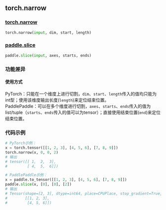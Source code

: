 ## torch.narrow
### [torch.narrow](https://pytorch.org/docs/stable/generated/torch.narrow.html?highlight=narrow#torch.narrow)

```python
torch.narrow(input, dim, start, length)
```

### [paddle.slice](https://www.paddlepaddle.org.cn/documentation/docs/zh/api/paddle/fluid/layers/slice_cn.html#slice)

```python
paddle.slice(input, axes, starts, ends)
```

### 功能差异
#### 使用方式
PyTorch：只能在一个维度上进行切割，`dim`、`start`、`length`传入的值均只能为int型；使用该维度输出长度(`length`)来定位结束位置。  
PaddlePaddle：可以在多个维度进行切割，`axes`、`starts`、`ends`传入的值为list/tuple（`starts`、`ends`传入的值可以为tensor）；直接使用结束位置(`end`)来定位结束位置。 

### 代码示例
``` python
# PyTorch示例：
x = torch.tensor([[1, 2, 3], [4, 5, 6], [7, 8, 9]])
torch.narrow(x, 0, 0, 2)
# 输出
# tensor([[ 1,  2,  3],
#         [ 4,  5,  6]])
```

``` python
# PaddlePaddle示例：
x = paddle.to_tensor([[1, 2, 3], [4, 5, 6], [7, 8, 9]])
paddle.slice(x, [0], [0], [2])
# 输出
# Tensor(shape=[2, 3], dtype=int64, place=CPUPlace, stop_gradient=True,
#        [[1, 2, 3],
#         [4, 5, 6]])
```


